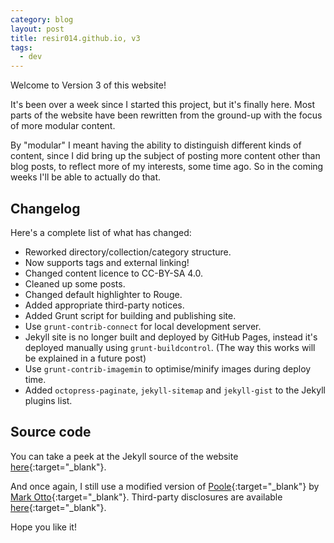```yaml
---
category: blog
layout: post
title: resir014.github.io, v3
tags:
  - dev
---
```


Welcome to Version 3 of this website!

It's been over a week since I started this project, but it's finally here. Most parts of the website have been rewritten from the ground-up with the focus of more modular content.

By "modular" I meant having the ability to distinguish different kinds of content, since I did bring up the subject of posting more content other than blog posts, to reflect more of my interests, some time ago. So in the coming weeks I'll be able to actually do that.

## Changelog

Here's a complete list of what has changed:

* Reworked directory/collection/category structure.
* Now supports tags and external linking!
* Changed content licence to CC-BY-SA 4.0.
* Cleaned up some posts.
* Changed default highlighter to Rouge.
* Added appropriate third-party notices.
* Added Grunt script for building and publishing site.
* Use `grunt-contrib-connect` for local development server.
* Jekyll site is no longer built and deployed by GitHub Pages, instead it's deployed manually using `grunt-buildcontrol`. (The way this works will be explained in a future post)
* Use `grunt-contrib-imagemin` to optimise/minify images during deploy time.
* Added `octopress-paginate`, `jekyll-sitemap` and `jekyll-gist` to the Jekyll plugins list.

## Source code

You can take a peek at the Jekyll source of the website [here](https://github.com/resir014/resir014.github.io){:target="_blank"}.

And once again, I still use a modified version of [Poole](http://getpoole.com){:target="_blank"} by [Mark Otto](https://twitter.com/mdo){:target="_blank"}. Third-party disclosures are available [here](https://github.com/resir014/resir014.github.io/blob/source/thirdpartynotices.txt){:target="_blank"}.

Hope you like it!
